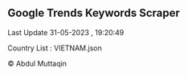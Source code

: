 

## Google Trends Keywords Scraper 
 
Last Update 31-05-2023 , 19:20:49

Country List :
VIETNAM.json



© Abdul Muttaqin 
